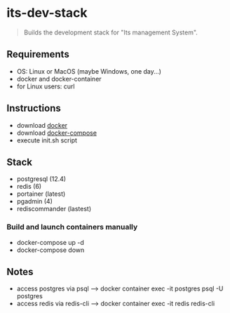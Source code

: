 # its-dev-stack
> Builds the development stack for "Its management System".

## Requirements
- OS: Linux or MacOS (maybe Windows, one day...)
- docker and docker-container
- for Linux users: curl

## Instructions
- download [docker](https://docs.docker.com/engine/install/)
- download [docker-compose](https://docs.docker.com/compose/install/)
- execute init.sh script

## Stack
- postgresql (12.4)
- redis (6)
- portainer (latest)
- pgadmin (4)
- rediscommander (lastest)

### Build and launch containers manually
- docker-compose up -d
- docker-compose down

## Notes
- access postgres via psql --> docker container exec -it postgres psql -U postgres
- access redis via redis-cli --> docker container exec -it redis redis-cli